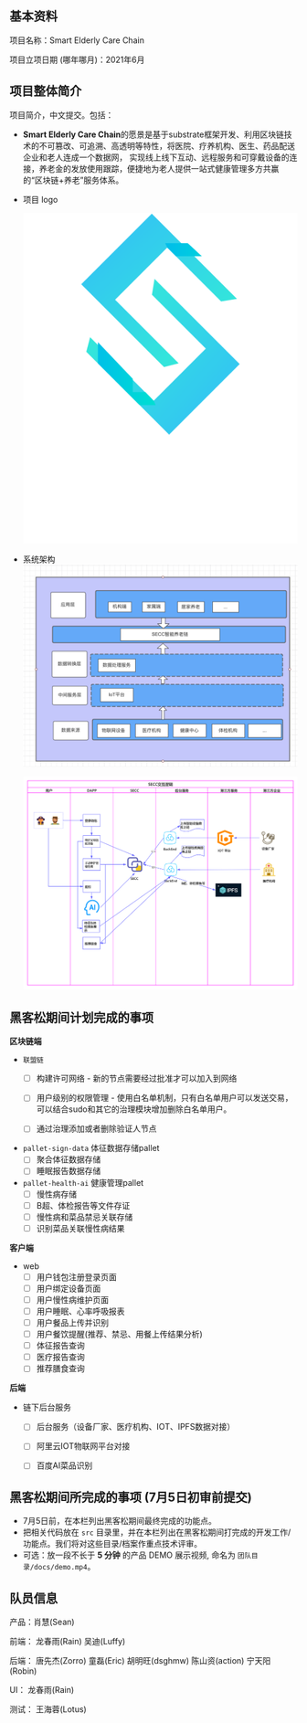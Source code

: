 ## 基本资料

项目名称：Smart Elderly Care Chain

项目立项日期 (哪年哪月)：2021年6月

## 项目整体简介

项目简介，中文提交。包括：

- **Smart Elderly Care Chain**的愿景是基于substrate框架开发、利用区块链技术的不可篡改、可追溯、高透明等特性，将医院、疗养机构、医生、药品配送企业和老人连成一个数据网，
  实现线上线下互动、远程服务和可穿戴设备的连接，养老金的发放使用跟踪，便捷地为老人提供一站式健康管理多方共赢的“区块链+养老”服务体系。
- 项目 logo

  ![Ownership labs](./secc.svg)
- 系统架构
  ![Ownership labs](./SECCJG2.png)

  ![Ownership labs](./SECCJG.png)
## 黑客松期间计划完成的事项

**区块链端**
- `联盟链`
  - [ ] 构建许可网络 - 新的节点需要经过批准才可以加入到网络
  - [ ] 用户级别的权限管理 - 使用白名单机制，只有白名单用户可以发送交易，可以结合sudo和其它的治理模块增加删除白名单用户。
  - [ ] 通过治理添加或者删除验证人节点


- `pallet-sign-data` 体征数据存储pallet
  - [ ] 聚合体征数据存储
  - [ ] 睡眠报告数据存储

- `pallet-health-ai` 健康管理pallet
  - [ ] 慢性病存储
  - [ ] B超、体检报告等文件存证
  - [ ] 慢性病和菜品禁忌关联存储
  - [ ] 识别菜品关联慢性病结果

**客户端**

- web
  - [ ] 用户钱包注册登录页面
  - [ ] 用户绑定设备页面
  - [ ] 用户慢性病维护页面
  - [ ] 用户睡眠、心率呼吸报表
  - [ ] 用户餐品上传并识别
  - [ ] 用户餐饮提醒(推荐、禁忌、用餐上传结果分析)
  - [ ] 体征报告查询
  - [ ] 医疗报告查询
  - [ ] 推荐膳食查询

**后端**

- 链下后台服务
  - [ ] 后台服务（设备厂家、医疗机构、IOT、IPFS数据对接）
  - [ ] 阿里云IOT物联网平台对接
  - [ ] 百度AI菜品识别


## 黑客松期间所完成的事项 (7月5日初审前提交)

- 7月5日前，在本栏列出黑客松期间最终完成的功能点。
- 把相关代码放在 `src` 目录里，并在本栏列出在黑客松期间打完成的开发工作/功能点。我们将对这些目录/档案作重点技术评审。
- 可选：放一段不长于 **5 分钟** 的产品 DEMO 展示视频, 命名为 `团队目录/docs/demo.mp4`。

## 队员信息

产品：肖慧(Sean)

前端： 龙春雨(Rain) 吴迪(Luffy)

后端：
唐先杰(Zorro) 童磊(Eric) 胡明旺(dsghmw) 陈山资(action) 宁天阳(Robin)

UI： 龙春雨(Rain)

测试： 王海蓉(Lotus)

